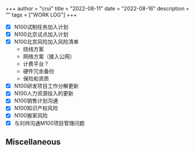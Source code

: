 +++
author = "crui"
title = "2022-08-11"
date = "2022-08-16"
description = ""
tags = ["WORK LOG"]
+++

- [x] N100试制任务加入计划
- [x] N100北京试点加入计划
- [x] N100北京风险加入风险清单
	- 绕线方案
	- 网络方案（接入公网）
	- 计费平台？
	- 硬件冗余备份
	- 保险和资质
- [x] N100研发项目工作分解更新
- [x] N100人力资源投入的更新
- [x] N100销售计划沟通
- [x] N100知识产权风险
- [x] N100搬家风险
- [x] 与刘帅沟通M100项目管理问题
## Miscellaneous


